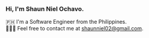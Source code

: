 ### Hi, I'm Shaun Niel Ochavo.

🇵🇭 I'm a Software Engineer from the Philippines. \
👨🏻‍💻 Feel free to contact me at [shaunniel02@gmail.com](mailto:shaunniel02@gmail.com).

<!---
<p align="center">
  <img alt="shaunniekins's Streak" src="https://github-readme-streak-stats.herokuapp.com/?user=shaunniekins&theme=radical&hide_border=false">
</p>

<p align="center">
  <img alt="shaunniekins's Top Languages" src="https://github-readme-stats.vercel.app/api/top-langs/?username=shaunniekins&theme=radical&show_icons=true&hide_border=false&layout=compact">
</p>
---->
